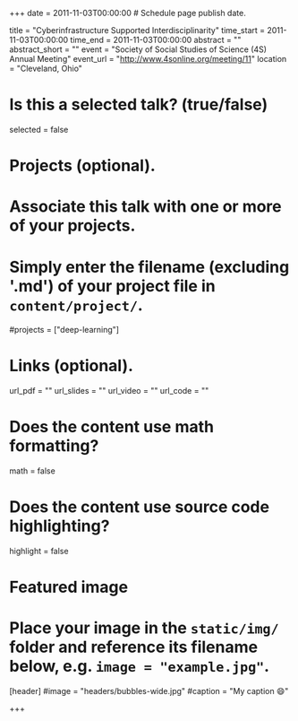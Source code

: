 +++
date = 2011-11-03T00:00:00  # Schedule page publish date.

title = "Cyberinfrastructure Supported Interdisciplinarity"
time_start = 2011-11-03T00:00:00
time_end = 2011-11-03T00:00:00
abstract = ""
abstract_short = ""
event = "Society of Social Studies of Science (4S) Annual Meeting"
event_url = "http://www.4sonline.org/meeting/11"
location = "Cleveland, Ohio"

# Is this a selected talk? (true/false)
selected = false

# Projects (optional).
#   Associate this talk with one or more of your projects.
#   Simply enter the filename (excluding '.md') of your project file in `content/project/`.
#projects = ["deep-learning"]

# Links (optional).
url_pdf = ""
url_slides = ""
url_video = ""
url_code = ""

# Does the content use math formatting?
math = false

# Does the content use source code highlighting?
highlight = false

# Featured image
# Place your image in the `static/img/` folder and reference its filename below, e.g. `image = "example.jpg"`.
[header]
#image = "headers/bubbles-wide.jpg"
#caption = "My caption :smile:"

+++
